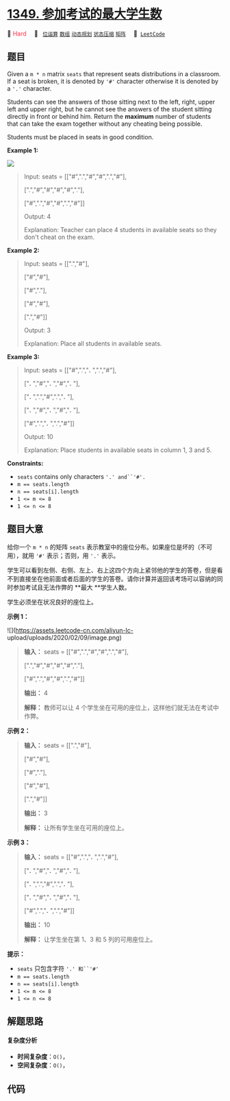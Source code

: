 # [1349. 参加考试的最大学生数](https://leetcode.com/problems/maximum-students-taking-exam)

🔴 <font color=#ff334b>Hard</font>&emsp; 🔖&ensp; [`位运算`](/tag/bit-manipulation.md) [`数组`](/tag/array.md) [`动态规划`](/tag/dynamic-programming.md) [`状态压缩`](/tag/bitmask.md) [`矩阵`](/tag/matrix.md)&emsp; 🔗&ensp;[`LeetCode`](https://leetcode.com/problems/maximum-students-taking-exam)

## 题目

Given a `m * n` matrix `seats`  that represent seats distributions in a
classroom. If a seat is broken, it is denoted by `'#'` character otherwise it
is denoted by a `'.'` character.

Students can see the answers of those sitting next to the left, right, upper
left and upper right, but he cannot see the answers of the student sitting
directly in front or behind him. Return the **maximum** number of students
that can take the exam together without any cheating being possible.

Students must be placed in seats in good condition.



**Example 1:**

![](https://assets.leetcode.com/uploads/2020/01/29/image.png)

> Input: seats = [["#",".","#","#",".","#"],
> 
> > 
> > 
> > 
> > 
> [".","#","#","#","#","."],
> 
> > 
> > 
> > 
> > 
> ["#",".","#","#",".","#"]]
> 
> Output: 4
> 
> Explanation: Teacher can place 4 students in available seats so they don't cheat on the exam. 

**Example 2:**

> Input: seats = [[".","#"],
> 
> > 
> > 
> > 
> > 
> ["#","#"],
> 
> > 
> > 
> > 
> > 
> ["#","."],
> 
> > 
> > 
> > 
> > 
> ["#","#"],
> 
> > 
> > 
> > 
> > 
> [".","#"]]
> 
> Output: 3
> 
> Explanation: Place all students in available seats. 
> 
> 

**Example 3:**

> Input: seats = [["#",".","**.** ",".","#"],
> 
> > 
> > 
> > 
> > 
> ["**.** ","#","**.** ","#","**.** "],
> 
> > 
> > 
> > 
> > 
> ["**.** ",".","#",".","**.** "],
> 
> > 
> > 
> > 
> > 
> ["**.** ","#","**.** ","#","**.** "],
> 
> > 
> > 
> > 
> > 
> ["#",".","**.** ",".","#"]]
> 
> Output: 10
> 
> Explanation: Place students in available seats in column 1, 3 and 5.

**Constraints:**

  * `seats` contains only characters `'.' and``'#'.`
  * `m == seats.length`
  * `n == seats[i].length`
  * `1 <= m <= 8`
  * `1 <= n <= 8`


## 题目大意

给你一个 `m * n` 的矩阵 `seats` 表示教室中的座位分布。如果座位是坏的（不可用），就用 `'#'` 表示；否则，用 `'.'` 表示。

学生可以看到左侧、右侧、左上、右上这四个方向上紧邻他的学生的答卷，但是看不到直接坐在他前面或者后面的学生的答卷。请你计算并返回该考场可以容纳的同时参加考试且无法作弊的
**最大  **学生人数。

学生必须坐在状况良好的座位上。



**示例 1：**

![](https://assets.leetcode-cn.com/aliyun-lc-
upload/uploads/2020/02/09/image.png)

> 
> 
> 
> 
> 
> **输入：** seats = [["#",".","#","#",".","#"],
> 
> > 
> > 
> > 
>   [".","#","#","#","#","."],
> 
> > 
> > 
> > 
>   ["#",".","#","#",".","#"]]
> 
> **输出：** 4
> 
> **解释：** 教师可以让 4 个学生坐在可用的座位上，这样他们就无法在考试中作弊。 
> 
> 

**示例 2：**

> 
> 
> 
> 
> 
> **输入：** seats = [[".","#"],
> 
> > 
> > 
> > 
>   ["#","#"],
> 
> > 
> > 
> > 
>   ["#","."],
> 
> > 
> > 
> > 
>   ["#","#"],
> 
> > 
> > 
> > 
>   [".","#"]]
> 
> **输出：** 3
> 
> **解释：** 让所有学生坐在可用的座位上。
> 
> 

**示例 3：**

> 
> 
> 
> 
> 
> **输入：** seats = [["#",".","**.** ",".","#"],
> 
> > 
> > 
> > 
>   ["**.** ","#","**.** ","#","**.** "],
> 
> > 
> > 
> > 
>   ["**.** ",".","#",".","**.** "],
> 
> > 
> > 
> > 
>   ["**.** ","#","**.** ","#","**.** "],
> 
> > 
> > 
> > 
>   ["#",".","**.** ",".","#"]]
> 
> **输出：** 10
> 
> **解释：** 让学生坐在第 1、3 和 5 列的可用座位上。
> 
> 



**提示：**

  * `seats` 只包含字符 `'.' 和``'#'`
  * `m == seats.length`
  * `n == seats[i].length`
  * `1 <= m <= 8`
  * `1 <= n <= 8`


## 解题思路

#### 复杂度分析

- **时间复杂度**：`O()`，
- **空间复杂度**：`O()`，

## 代码

```javascript

```